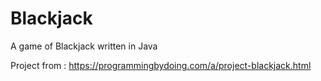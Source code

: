 # Blackjack
A game of Blackjack written in Java

Project from : https://programmingbydoing.com/a/project-blackjack.html
